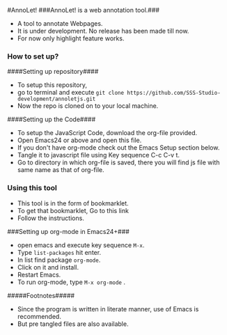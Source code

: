 #AnnoLet!
###AnnoLet! is a web annotation tool.###
* A tool to annotate Webpages.
* It is under development. No release has been made till now.
* For now only highlight feature works.

### How to set up? ###
####Setting up repository####
* To setup this repository, 
* go to terminal and execute `git clone https://github.com/SSS-Studio-development/annoletjs.git`
* Now the repo is cloned on to your local machine.

####Setting up the Code####
* To setup the JavaScript Code, download the org-file provided.
* Open Emacs24 or above and open this file.
* If you don't have org-mode check out the Emacs Setup section below.
* Tangle it to javascript file using Key sequence C-c C-v t.
* Go to directory in which org-file is saved, there you will find js file with same name as that of org-file.

### Using this tool ###
* This tool is in the form of bookmarklet.
* To get that bookmarklet, Go to this link
* Follow the instructions.

###Setting up org-mode in Emacs24+###
* open emacs and execute key sequence `M-x`.
* Type `list-packages` hit enter.
* In list find package `org-mode`.
* Click on it and install.
* Restart Emacs.
* To run org-mode, type `M-x org-mode` .

#####Footnotes#####
* Since the program is written in literate manner, use of Emacs is recommended.
* But pre tangled files are also available.
